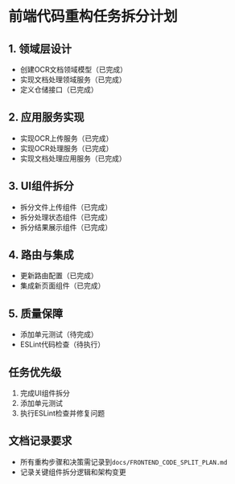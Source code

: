 # 前端代码重构任务拆分计划

## 1. 领域层设计
- 创建OCR文档领域模型（已完成）
- 实现文档处理领域服务（已完成）
- 定义仓储接口（已完成）

## 2. 应用服务实现
- 实现OCR上传服务（已完成）
- 实现OCR处理服务（已完成）
- 实现文档处理应用服务（已完成）

## 3. UI组件拆分
- 拆分文件上传组件（已完成）
- 拆分处理状态组件（已完成）
- 拆分结果展示组件（已完成）

## 4. 路由与集成
- 更新路由配置（已完成）
- 集成新页面组件（已完成）

## 5. 质量保障
- 添加单元测试（待完成）
- ESLint代码检查（待执行）

## 任务优先级
1. 完成UI组件拆分
2. 添加单元测试
3. 执行ESLint检查并修复问题

## 文档记录要求
- 所有重构步骤和决策需记录到`docs/FRONTEND_CODE_SPLIT_PLAN.md`
- 记录关键组件拆分逻辑和架构变更